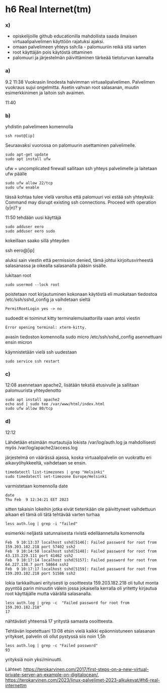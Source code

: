 # h6 Real Internet(tm)

### x)
- opiskelijoille github educationilla mahdollista saada ilmaisen virtuaalipalvelimen käyttöön rajatuksi ajaksi.
- omaan palvelimeen yhteys ssh:lla - palomuuriin reikä sitä varten
- root käyttäjän pois käytöstä ottaminen
- palomuuri ja järjestelmän päivittäminen tärkeää tietoturvan kannalta


### a)
9.2 11:38
Vuokrasin linodesta halvimman virtuaalipalvelimen. Palvelimen vuokraus sujui ongelmitta. Asetin vahvan root salasanan, muutin esimerkkinimen ja laitoin ssh avaimen. 

11:40
### b)
yhdistin palvelimeen komennolla
    
    ssh root@[ip]
    
Seuraavaksi vuorossa on palomuurin asettaminen palvelimelle.

    sudo apt-get update
    sudo apt install ufw

ufw = uncomplicated firewall
sallitaan ssh yhteys palvelimelle ja laitetaan ufw päälle

    sudo ufw allow 22/tcp
    sudo ufw enable

tässä kohtaa tulee vielä varoitus että palomuuri voi estää ssh yhteyksiä:
    Command may disrupt existing ssh connections. Proceed with operation (y|n)? y

11:50
tehdään uusi käyttäjä
    
    sudo adduser eero
    sudo adduser eero sudo

kokeillaan saako sillä yhteyden 

  ssh eero@[ip]

aluksi sain viestin että permission denied, tämä johtui kirjoitusvirheestä salasanassa ja oikealla salasanalla pääsin sisälle.

lukitaan root
    
    sudo usermod --lock root
    
poistetaan root kirjautuminen kokonaan käytöstä eli muokataan tiedostoa /etc/ssh/sshd_config ja vaihdetaan sieltä 
    
    PermitRootLogin yes -> no

sudoedit ei toiminut kitty terminalemulaattorilla vaan antoi viestin 
    
    Error opening terminal: xterm-kitty.

avasin tiedoston komennolla sudo micro /etc/ssh/sshd_config asennettuani ensin micron 

käynnistetään vielä ssh uudestaan 

    sudo service ssh restart

### c) 
12:08
asennetaan apache2, lisätään tekstiä etusivulle ja sallitaan palomuurista yhteydenotto
    
    sudo apt install apache2
	echo asd | sudo tee /var/www/html/index.html 
	sudo ufw allow 80/tcp

### d)
12:12

Lähdetään etsimään murtautujia lokista /var/log/auth.log ja mahdollisesti myös /var/log/apache2/access.log

järjestelmä on väärässä ajassa, koska virtuaalipalvelin on vuokrattu eri aikavyöhykkeeltä, vaihdetaan se ensin.

	timedatectl list-timezones | grep "Helsinki"
	sudo timedatectl set-timezone Europe/Helsinki
	
varmistetaan komennolla date

	date
	Thu Feb  9 12:34:21 EET 2023
	
sitten takaisin lokeihin jotka eivät tietenkään ole päivittyneet vaihdettuun aikaan eli tämä oli tätä tehtävää varten turhaa

	less auth.log | grep -i "failed"

esimerkki neljästä satunnaisesta rivistä edelläannetulla komennolla

	Feb  9 10:13:37 localhost sshd[5146]: Failed password for root from 159.203.182.218 port 57402 ssh2
	Feb  9 10:14:58 localhost sshd[5148]: Failed password for root from 43.133.229.111 port 41462 ssh2
	Feb  9 10:17:14 localhost sshd[5157]: Failed password for root from 64.227.138.7 port 58664 ssh2
	Feb  9 10:17:17 localhost sshd[5159]: Failed password for root from 159.203.182.218 port 51586 ssh2

lokia tarkkailtuani erityisesti ip osoitteesta 159.203.182.218 oli tullut monta pyyntöä parin minuutin välein jossa jokaisella kerralla oli yritetty kirjautua root käyttäjälle mutta väärällä salasanalla.

	less auth.log | grep -c  "Failed password for root from 159.203.182.218"
	17

nähtävästi yhteensä 17 yritystä samasta osoitteesta.

Tehtävän lopetettuani 13:08 etsin vielä kaikki epäonnistuneen salasanan yritykset, palvelin oli ollut pystyssä siis noin 1,5h 

	less auth.log | grep -c "Failed password"
	93

yrityksiä noin yksi/minuutti.

Lähteet:
https://terokarvinen.com/2017/first-steps-on-a-new-virtual-private-server-an-example-on-digitalocean/, 
https://terokarvinen.com/2023/linux-palvelimet-2023-alkukevat/#h6-real-internettm
